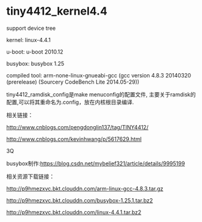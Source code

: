 # tiny4412_kernel4.4
support device tree

kernel: linux-4.4.1

u-boot: u-boot 2010.12

busybox: busybox 1.25

compiled tool:  arm-none-linux-gnueabi-gcc
      (gcc version 4.8.3 20140320 (prerelease)
        (Sourcery CodeBench Lite 2014.05-29))

tiny4412_ramdisk_config是make menuconfig的配置文件,
主要关于ramdisk的配置,可以将其重命名为.config，放在内核根目录编译.



相关链接：

http://www.cnblogs.com/pengdonglin137/tag/TINY4412/

http://www.cnblogs.com/kevinhwang/p/5617629.html

3Q

busybox制作:https://blog.csdn.net/mybelief321/article/details/9995199

相关资源下载链接：

http://p9hmezxvc.bkt.clouddn.com/arm-linux-gcc-4.8.3.tar.gz

http://p9hmezxvc.bkt.clouddn.com/busybox-1.25.1.tar.bz2

http://p9hmezxvc.bkt.clouddn.com/linux-4.4.1.tar.bz2
